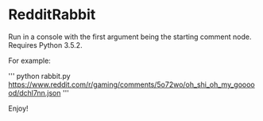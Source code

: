 # RedditRabbit

Run in a console with the first argument being the starting comment node. Requires Python 3.5.2.

For example:

'''
python rabbit.py https://www.reddit.com/r/gaming/comments/5o72wo/oh_shi_oh_my_goooood/dchl7nn.json
'''

Enjoy!
